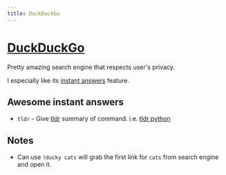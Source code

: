 ```yaml
---
title: DuckDuckGo
---
```


# [DuckDuckGo](https://duckduckgo.com)

Pretty amazing search engine that respects user's privacy.

I especially like its [instant answers](https://duckduckgo.com/api) feature.

## Awesome instant answers

- `tldr` - Give [tldr](https://github.com/tldr-pages/tldr) summary of command. i.e. [tldr python](https://duckduckgo.com/?q=tldr+python+r%3Aus&ia=software)

## Notes

- Can use `!ducky cats` will grab the first link for `cats` from search engine and open it.
